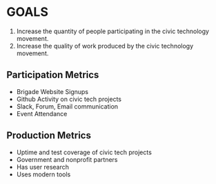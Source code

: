 # GOALS

1. Increase the quantity of people participating in the civic technology movement.
2. Increase the quality of work produced by the civic technology movement.

## Participation Metrics

* Brigade Website Signups
* Github Activity on civic tech projects
* Slack, Forum, Email communication
* Event Attendance

## Production Metrics

* Uptime and test coverage of civic tech projects
* Government and nonprofit partners
* Has user research
* Uses modern tools
